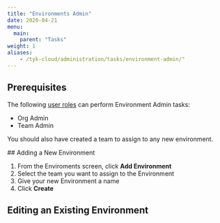 ```yaml
---
title: "Environments Admin"
date: 2020-04-21
menu:
  main:
    parent: "Tasks"
weight: 1
aliases:
    - /tyk-cloud/administration/tasks/environment-admin/"
---
```


## Prerequisites

The following [user roles](/docs/tyk-cloud/reference-docs/user-roles/) can perform Environment Admin tasks:

* Org Admin
* Team Admin

You should also have created a team to assign to any new environment.

## Adding a New Environment

1. From the Enviroments screen, click **Add Environment**
2. Select the team you want to assign to the Environment
3. Give your new Environment a name
4. Click **Create**


## Editing an Existing Environment

